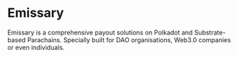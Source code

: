 # Emissary
Emissary is a comprehensive payout solutions on Polkadot and Substrate-based Parachains. Specially built for DAO organisations, Web3.0 companies or even individuals.
